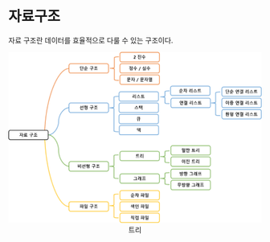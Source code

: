 # 자료구조

자료 구조란 데이터를 효율적으로 다룰 수 있는 구조이다.

<div style="text-align: center;">
    <img src="datastructure.png" width="700px" />
    <br />
    트리
</div>